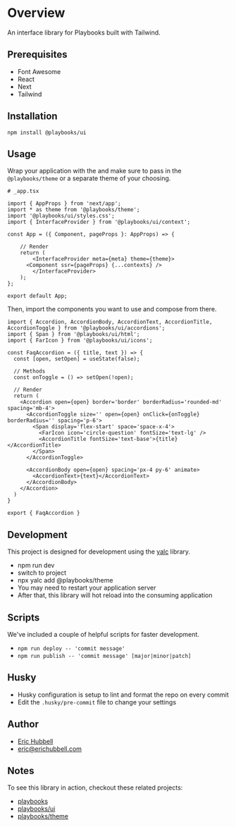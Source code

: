 # Overview
 An interface library for Playbooks built with Tailwind.

## Prerequisites
- Font Awesome
- React
- Next
- Tailwind

## Installation
```
npm install @playbooks/ui
```

## Usage
Wrap your application with the <InterfaceProvider /> and make sure to pass in the `@playbooks/theme` or a separate theme of your choosing.

```tsx
# _app.tsx

import { AppProps } from 'next/app';
import * as theme from '@playbooks/theme';
import '@playbooks/ui/styles.css';
import { InterfaceProvider } from '@playbooks/ui/context';

const App = ({ Component, pageProps }: AppProps) => {

	// Render
	return (
		<InterfaceProvider meta={meta} theme={theme}>
      <Component ssr={pageProps} {...contexts} />
		</InterfaceProvider>
	);
};

export default App;
```

Then, import the components you want to use and compose from there.

```tsx
import { Accordion, AccordionBody, AccordionText, AccordionTitle, AccordionToggle } from '@playbooks/ui/accordions';
import { Span } from '@playbooks/ui/html';
import { FarIcon } from '@playbooks/ui/icons';

const FaqAccordion = ({ title, text }) => {
  const [open, setOpen] = useState(false);

  // Methods
  const onToggle = () => setOpen(!open);

  // Render
  return (
    <Accordion open={open} border='border' borderRadius='rounded-md' spacing='mb-4'>
      <AccordionToggle size='' open={open} onClick={onToggle} borderRadius='' spacing='p-6'>
        <Span display='flex-start' space='space-x-4'>
          <FarIcon icon='circle-question' fontSize='text-lg' />
          <AccordionTitle fontSize='text-base'>{title}</AccordionTitle>
        </Span>
      </AccordionToggle>

      <AccordionBody open={open} spacing='px-4 py-6' animate>
        <AccordionText>{text}</AccordionText>
      </AccordionBody>
    </Accordion>
  )
}

export { FaqAccordion }
```

## Development
This project is designed for development using the [yalc](https://npmjs.com/package/yalc) library.
- npm run dev
- switch to project
- npx yalc add @playbooks/theme
- You may need to restart your application server
- After that, this library will hot reload into the consuming application

## Scripts
We've included a couple of helpful scripts for faster development.
- `npm run deploy -- 'commit message'`
- `npm run publish -- 'commit message' [major|minor|patch]`

## Husky
- Husky configuration is setup to lint and format the repo on every commit
- Edit the `.husky/pre-commit` file to change your settings

## Author
- [Eric Hubbell](http://www.erichubbell.com)
- eric@erichubbell.com

## Notes
To see this library in action, checkout these related projects:
- [playbooks](https://www.playbooks.xyz)
- [playbooks/ui](https://github.com/playbooks-xyz/playbooks-ui)
- [playbooks/theme](https://github.com/playbooks-xyz/playbooks-theme)